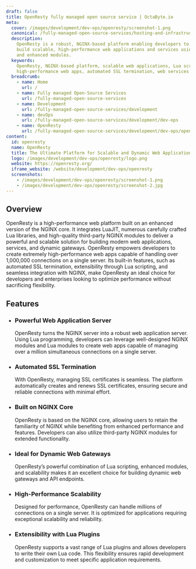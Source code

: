 ```yaml
---
draft: false
title: OpenResty fully managed open source service | OctaByte.io
meta:
  cover: /images/development/dev-ops/openresty/screenshot-1.png
  canonical: /fully-managed-open-source-services/hosting-and-infrastructure/infrastructure/openresty
  description:
    OpenResty is a robust, NGINX-based platform enabling developers to
    build scalable, high-performance web applications and services using Lua scripting
    and enhanced modules.
  keywords:
    OpenResty, NGINX-based platform, scalable web applications, Lua scripting,
    high-performance web apps, automated SSL termination, web services
  breadcrumb:
    - name: Home
      url: /
    - name: Fully managed Open-Source Services
      url: /fully-managed-open-source-services
    - name: Development
      url: /fully-managed-open-source-services/development
    - name: devOps
      url: /fully-managed-open-source-services/development/dev-ops
    - name: OpenResty
      url: /fully-managed-open-source-services/development/dev-ops/openresty
content:
  id: openresty
  name: OpenResty
  title: The Ultimate Platform for Scalable and Dynamic Web Applications
  logo: /images/development/dev-ops/openresty/logo.png
  website: https://openresty.org/
  iframe_website: /website/development/dev-ops/openresty
  screenshots:
    - /images/development/dev-ops/openresty/screenshot-1.png
    - /images/development/dev-ops/openresty/screenshot-2.jpg
---
```


## Overview

OpenResty is a high-performance web platform built on an enhanced version of the NGINX core. It integrates LuaJIT, numerous carefully crafted Lua libraries, and high-quality third-party NGINX modules to deliver a powerful and scalable solution for building modern web applications, services, and dynamic gateways. OpenResty empowers developers to create extremely high-performance web apps capable of handling over 1,000,000 connections on a single server. Its built-in features, such as automated SSL termination, extensibility through Lua scripting, and seamless integration with NGINX, make OpenResty an ideal choice for developers and enterprises looking to optimize performance without sacrificing flexibility.

## Features

- ### Powerful Web Application Server

  OpenResty turns the NGINX server into a robust web application server. Using Lua programming, developers can leverage well-designed NGINX modules and Lua modules to create web apps capable of managing over a million simultaneous connections on a single server.

- ### Automated SSL Termination

  With OpenResty, managing SSL certificates is seamless. The platform automatically creates and renews SSL certificates, ensuring secure and reliable connections with minimal effort.

- ### Built on NGINX Core

  OpenResty is based on the NGINX core, allowing users to retain the familiarity of NGINX while benefiting from enhanced performance and features. Developers can also utilize third-party NGINX modules for extended functionality.

- ### Ideal for Dynamic Web Gateways

  OpenResty’s powerful combination of Lua scripting, enhanced modules, and scalability makes it an excellent choice for building dynamic web gateways and API endpoints.

- ### High-Performance Scalability

  Designed for performance, OpenResty can handle millions of connections on a single server. It is optimized for applications requiring exceptional scalability and reliability.

- ### Extensibility with Lua Plugins

  OpenResty supports a vast range of Lua plugins and allows developers to write their own Lua code. This flexibility ensures rapid development and customization to meet specific application requirements.
